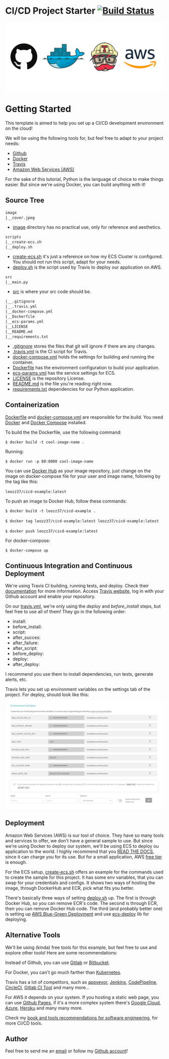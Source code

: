 # CI/CD Project Starter [![Build Status](https://travis-ci.com/leozz37/cicd-project-starter.svg?branch=master)](https://travis-ci.com/leozz37/cicd-project-starter)

![cover](./image/cover.jpeg)

# Getting Started

This template is aimed to help you set up a CI/CD development environment on the cloud!

We will be using the following tools for, but feel free to adapt to your project needs:

-   [Github](https://guides.github.com/activities/hello-world/)
-   [Docker](https://www.docker.com/)
-   [Travis](https://travis-ci.com/)
-   [Amazon Web Services (AWS)](https://aws.amazon.com/pt/)


For the sake of this tutorial, Python is the language of choice to make things easier. But since we're using Docker, you can build anything with it!

## Source Tree

```
image
|__cover.jpeg
```

- [image](./image) directory has no practical use, only for reference and aesthetics.

 ```
scripts
|__create-ecs.sh
|__deploy.sh
 ```

- [create-ecs.sh](./scripts/create-ecs.sh) it's just a reference on how my ECS Cluster is configured. You should not run this script, adapt for your needs.
- [deploy.sh](./scripts/deploy.sh) is the script used by Travis to deploy our application on AWS.

```
src
|__main.py
```
- [src](./src) is where your src code should be.

```
|__.gitignore
|__.travis.yml
|__docker-compose.yml
|__Dockerfile
|__ecs-params.yml
|__LICENSE
|__README.md
|__requirements.txt
```

- [.gitignore](./.gitignore) stores the files that git will ignore if there are any changes.
- [.travis.yml](./.travis.yml) is the CI script for Travis.
- [docker-compose.yml](./docker-compose.yml) holds the settings for building and running the container.
- [Dockerfile](./Dockerfile) has the environment configuration to build your application.
- [ecs-params.yml](./ecs-params.yml) has the service settings for ECS.
- [LICENSE](./LICENSE) is the repository License.
- [README.md](./README.md) is the file you're reading right now.
- [requirements.txt](./requirements.txt) dependencies for our Python application.

## Containerization

[Dockerfile](Dockerfile) and [docker-compose.yml](Docker-compose.yml) are responsible for the build. You need [Docker](https://docs.docker.com/get-docker/) and [Docker Compose](https://docs.docker.com/compose/install/) installed.

To build the the Dockerfile, use the following command:

```
$ docker build -t cool-image-name . 
```

Running:

```
$ docker run -p 80:8000 cool-image-name
```

You can use [Docker Hub](https://hub.docker.com/) as your image repository, just change on the image on docker-compose file for your user and image name, following by the tag like this: 

`leozz37/cicd-example:latest`

To push an image to Docker Hub, follow these commands:

```
$ docker build -t leozz37/cicd-example .

$ docker tag leozz37/cicd-example:latest leozz37/cicd-example:latest

$ docker push leozz37/cicd-example:latest
```

For docker-compose:

```
$ docker-compose up
```

## Continuous Integration and Continuous Deployment

We're using Travis CI building, running tests, and deploy. Check their [documentation](https://docs.travis-ci.com/user/tutorial) for more information. Access [Travis website](https://travis-ci.io), log in with your Github account and enable your repository.

On our [travis.yml](.travis.yml), we're only using the _deploy_ and _before\_install_ steps, but feel free to use all of them! They go in the following order:

-   install:
-   before_install:
-   script:
-   after_succes:
-   after_failure:
-   after_script:
-   before_deploy:
-   deploy:
-   after_deploy:

I recommend you use them to install dependencies, run tests, generate alerts, etc.

Travis lets you set up environment variables on the settings tab of the project. For deploy, should look like this:

![cover](./image/travis-tokens.png)

## Deployment

Amazon Web Services (AWS) is our tool of choice. They have so many tools and services to offer, we don't have a general sample to use. But since we're using Docker to deploy our system, we'll be using ECS to deploy ou application to the world.
I highly recommend that you [READ THE DOCS](https://docs.aws.amazon.com/ecs/index.html), since it can charge you for its use. But for a small application, AWS [free tier](https://aws.amazon.com/free/) is enough.

For the ECS setup, [create-ecs.sh](./scripts/create-ecs.sh) offers an example for the commands used to create the sample for this project. It has some env variables, that you can swap for your credentials and configs.
It shows two ways of hosting the image, through DockerHub and ECR, pick what fits you better.

There's basically three ways of setting [deploy.sh](./scripts/deploy.sh) up. The first is through Docker Hub, so you can remove ECR's code. The second is through ECR, then you can remove Docker Hub code. The third (and probably better one) is setting up [AWS Blue-Green Deployment](https://aws.amazon.com/quickstart/architecture/blue-green-deployment/) and use [ecs-deploy](https://github.com/silinternational/ecs-deploy) lib for deploying.

## Alternative Tools

We'll be using (kinda) free tools for this example, but feel free to use and explore other tools! Here are some recommendations:

Instead of Github, you can use [Gitlab](https://about.gitlab.com/) or [Bitbucket](https://bitbucket.org/).

For Docker, you can't go much farther than [Kubernetes](https://kubernetes.io).

Travis has a lot of competitors, such as [appveyor](https://kubernetes.io), [Jenkins](https://www.jenkins.io/), [CodePipeline](https://aws.amazon.com/codepipeline/), [CircleCI](https://circleci.com/), [Gitlab CI Tool](https://docs.gitlab.com/ee/ci/pipelines/) and many more...

For AWS it depends on your system. If you hosting a static web page, you can use [Github Pages](https://pages.github.com/), if it's a more complex system there's [Google Cloud](https://cloud.google.com/), [Azure](https://azure.microsoft.com/), [Heroku](https://www.heroku.com/) and many many more.

Check my [book and tools recommendations for software engineering](https://github.com/leozz37/books), for more CI/CD tools.

## Author

Feel free to send me an [email](mailto:leonardoaugusto287@gmail.com) or follow my [Github account](https://github.com/leozz37)!
